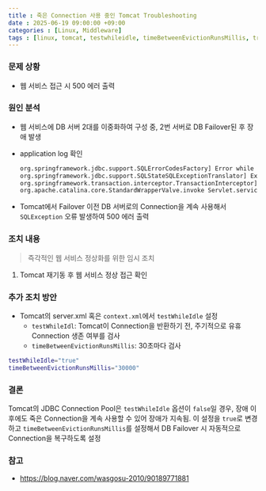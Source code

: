 ```yaml
---
title : 죽은 Connection 사용 중인 Tomcat Troubleshooting
date : 2025-06-19 09:00:00 +09:00
categories : [Linux, Middleware]
tags : [linux, tomcat, testwhileidle, timeBetweenEvictionRunsMillis, troubleshooting] #소문자만 가능
---
```


### 문제 상황

- 웹 서비스 접근 시 500 에러 출력

### 원인 분석

- 웹 서비스에 DB 서버 2대를 이중화하여 구성 중, 2번 서버로 DB Failover된 후 장애 발생
- application log 확인
    
    ```bash
    org.springframework.jdbc.support.SQLErrorCodesFactory] Error while extracting database product name - falling back to empty error codes
    org.springframework.jdbc.support.SQLStateSQLExceptionTranslator] Extracted SQL state class 'JD' from value 'JDBC-90405:ERRJD'
    org.springframework.transaction.interceptor.TransactionInterceptor] Application exception overridden by rollback exception
    org.apache.catalina.core.StandardWrapperValve.invoke Servlet.service() for servlet [...] threw exception [...] with root cause
    ```
    
- Tomcat에서 Failover 이전 DB 서버로의 Connection을 계속 사용해서 `SQLException` 오류 발생하여 500 에러 출력

### 조치 내용

> 즉각적인 웹 서비스 정상화를 위한 임시 조치
> 
1. Tomcat 재기동 후 웹 서비스 정상 접근 확인

### 추가 조치 방안

- Tomcat의 server.xml 혹은 `context.xml`에서 `testWhileIdle` 설정
    - `testWhileIdl`: Tomcat이 Connection을 반환하기 전, 주기적으로 유휴 Connection 생존 여부를 검사
    - `timeBetweenEvictionRunsMillis`: 30초마다 검사

```bash
testWhileIdle="true"
timeBetweenEvictionRunsMillis="30000"
```

### 결론

Tomcat의 JDBC Connection Pool은 `testWhileIdle` 옵션이 `false`일 경우, 장애 이후에도 죽은 Connection을 계속 사용할 수 있어 장애가 지속됨. 이 설정을 `true`로 변경하고 `timeBetweenEvictionRunsMillis`를 설정해서 DB Failover 시 자동적으로 Connection을 복구하도록 설정

### 참고

- https://blog.naver.com/wasgosu-2010/90189771881